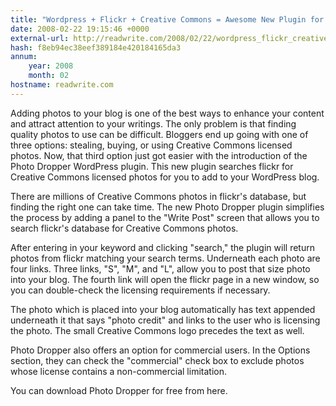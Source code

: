 ```yaml
---
title: "Wordpress + Flickr + Creative Commons = Awesome New Plugin for Bloggers"
date: 2008-02-22 19:15:46 +0000
external-url: http://readwrite.com/2008/02/22/wordpress_flickr_creative_commons
hash: f8eb94ec38eef389184e420184165da3
annum:
    year: 2008
    month: 02
hostname: readwrite.com
---
```


Adding photos to your blog is one of the best ways to enhance your content and attract attention to your writings. The only problem is that finding quality photos to use can be difficult. Bloggers end up going with one of three options: stealing, buying, or using Creative Commons licensed photos. Now, that third option just got easier with the introduction of the Photo Dropper WordPress plugin. This new plugin searches flickr for Creative Commons licensed photos for you to add to your WordPress blog.





There are millions of Creative Commons photos in flickr's database, but finding the right one can take time. The new Photo Dropper plugin simplifies the process by adding a panel to the "Write Post" screen that allows you to search flickr's database for Creative Commons photos. 


After entering in your keyword and clicking "search," the plugin will return photos from flickr matching your search terms. Underneath each photo are four links. Three links, "S", "M", and "L", allow you to post that size photo into your blog. The fourth link will open the flickr page in a new window, so you can double-check the licensing requirements if necessary.





The photo which is placed into your blog automatically has text appended underneath it that says "photo credit" and links to the user who is licensing the photo. The small Creative Commons logo precedes the text as well.





Photo Dropper also offers an option for commercial users. In the Options section, they can check the "commercial" check box to exclude photos whose license contains a non-commercial limitation.


You can download Photo Dropper for free from here.

